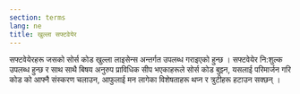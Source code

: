 ```yaml
---
section: terms
lang: ne
title: खुल्ला सफ्टवेयेर 
---
```


सफ्टवेयेरहरू जसको सोर्स कोड खुल्ला लाइसेन्स अन्तर्गत उपलब्ध गराइएको हुन्छ । सफ्टवेयेर नि:शुल्क उपलब्ध हुन्छ र साथ साथै बिषय अनुरुप प्राविधिक सीप भएकाहरूले सोर्स कोड बुझ्न, यसलाई परिमार्जन गरि कोड को आफ्नै संस्करण चलाउन, आफुलाई मन लागेका विशेषताहरू थप्न र त्रुटीहरू हटाउन सक्छन् ।
